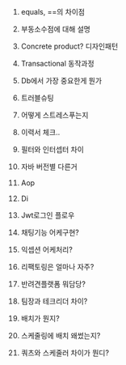 1. equals, \==의 차이점

2. 부동소수점에 대해 설명

3. Concrete product? 디자인패턴

4. Transactional 동작과정

5. Db에서 가장 중요한게 뭔가

6. 트러블슈팅

7. 어떻게 스트레스푸는지

8. 이력서 체크..

9. 필터와 인터셉터 차이

10. 자바 버전별 다른거

11. Aop

12. Di

13. Jwt로그인 플로우

14. 채팅기능 어케구현?

15. 익셉션 어케처리?

16. 리팩토링은 얼마나 자주?

17. 반려견플랫폼 뭐담당?

18. 팀장과 테크리더 차이?

19. 배치가 뭔지?

20. 스케줄링에 배치 왜썼는지?

21. 쿼츠와 스케줄러 차이가 뭔디?